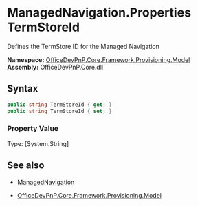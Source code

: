 # ManagedNavigation.Properties TermStoreId
Defines the TermStore ID for the Managed Navigation  

**Namespace:** [OfficeDevPnP.Core.Framework.Provisioning.Model](OfficeDevPnP.Core.Framework.Provisioning.Model.md)  
**Assembly:** OfficeDevPnP.Core.dll  
## Syntax
```C#
public string TermStoreId { get; }
public string TermStoreId { set; }
```

### Property Value
Type: [System.String] 

## See also
- [ManagedNavigation](ManagedNavigation.md) 

- [OfficeDevPnP.Core.Framework.Provisioning.Model](OfficeDevPnP.Core.Framework.Provisioning.Model.md)
